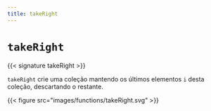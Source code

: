 ```yaml
---
title: takeRight
---
```


# `takeRight`

{{< signature takeRight >}}

`takeRight` crie uma coleção mantendo os últimos elementos `i` desta coleção, descartando o restante.

{{< figure src="images/functions/takeRight.svg" >}}
